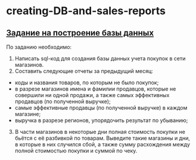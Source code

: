 # creating-DB-and-sales-reports

## [Задание на построение базы данных](https://github.com/Lappa-EV/creating-DB-and-sales-reports/blob/main/test_task.pdf)

По заданию необходимо:
1. Написать sql-код для создания базы данных учета покупок в сети магазинов.
2. Составить следующие отчеты за предыдущий месяц:
- коды и названия товаров, по которым не было покупок;
- в разрезе магазинов имена и фамилии продавцов, которые не совершили ни одной продажи, а также самых эффективных продавцов (по полученной выручке);
- самые эффективные продавцы (по полученной выручке) в каждом магазине;
- выручка в разрезе регионов, упорядочить результат по убыванию;
3. В части магазинов в некоторые дни полная стоимость покупки не бьётся с её разбивкой по товарам.
Выведите такие магазины и дни, в которые в них случился сбой, а также сумму расхождения между полной стоимостью покупки и суммой по чеку.
